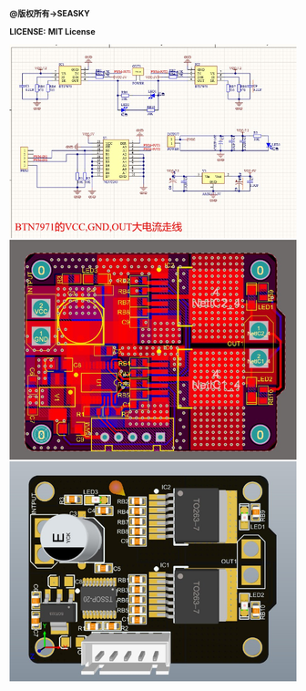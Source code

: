 **@版权所有->SEASKY**

**LICENSE:** **MIT License**


<img src="image/BTN7971_0.jpg" width = "1000">
<img src="image/BTN7971_1.jpg" width = "1000">
<img src="image/BTN7971_2.jpg" width = "1000">